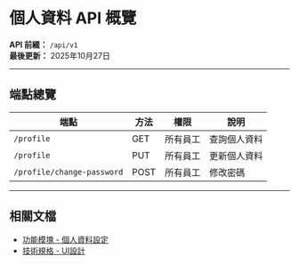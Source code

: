 # 個人資料 API 概覽

**API 前綴：** `/api/v1`  
**最後更新：** 2025年10月27日

---

## 端點總覽

| 端點 | 方法 | 權限 | 說明 |
|------|------|------|------|
| `/profile` | GET | 所有員工 | 查詢個人資料 |
| `/profile` | PUT | 所有員工 | 更新個人資料 |
| `/profile/change-password` | POST | 所有員工 | 修改密碼 |

---

## 相關文檔

- [功能模塊 - 個人資料設定](../../功能模塊/07-個人資料設定.md)
- [技術規格 - UI設計](../../技術規格/個人資料/UI設計.md)


